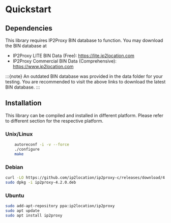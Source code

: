 # Quickstart

## Dependencies

This library requires IP2Proxy BIN database to function. You may download the BIN database at

-   IP2Proxy LITE BIN Data (Free): <https://lite.ip2location.com>
-   IP2Proxy Commercial BIN Data (Comprehensive):
    <https://www.ip2location.com>

:::{note}
An outdated BIN database was provided in the data folder for your testing. You are recommended to visit the above links to download the latest BIN database.
:::

## Installation

This library can be compiled and installed in different platform. Please refer to different section for the respective platform.

###  Unix/Linux
```bash
    autoreconf -i -v --force
    ./configure
    make
```

###  Debian

```bash
curl -LO https://github.com/ip2location/ip2proxy-c/releases/download/4.2.0/ip2proxy-4.2.0.deb
sudo dpkg -i ip2proxy-4.2.0.deb
```


###  Ubuntu

```bash
sudo add-apt-repository ppa:ip2location/ip2proxy
sudo apt update
sudo apt install ip2proxy
```

### Windows
```bash
    Execute "vcvarsall.bat". (This file is part of Microsoft Visual C, not ip2location code)
    nmake -f Makefile.win
```

### MacOS
```bash
    autoreconf -i -v --force
    export CFLAGS=-I/usr/include/malloc
    ./configure
    make
```

## Sample Codes

### Query geolocation information from BIN database

You can query the geolocation information from the IP2Proxy BIN database as below:

```c
#include "IP2Proxy.h"

IP2Proxy *IP2ProxyObj = IP2Proxy_open("../data/SAMPLE.BIN");
IP2ProxyRecord *record = IP2Proxy_get_all(IP2ProxyObj, "161.11.12.13");
printf("%s\n%s\n%s\n%s\n%s\n%s\n%s\n%s\n%s\n%s\n%s\n%s\n%s\n%s\n%s\n",
	record->country_short,
	record->country_long,
	record->region,
	record->city,
	record->isp,
	record->is_proxy;
	record->proxy_type,
	record->domain,
	record->usage_type,
	record->asn,
	record->as_,
	record->last_seen,
	record->threat,
	record->provider,
	record->fraud_score);
IP2Proxy_free_record(record);
IP2Proxy_close(IP2ProxyObj);
```